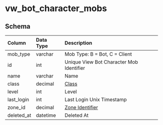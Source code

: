 # vw_bot_character_mobs

## Schema

| Column | Data Type | Description |
| :--- | :--- | :--- |
| mob_type | varchar | Mob Type: B = Bot, C = Client |
| id | int | Unique View Bot Character Mob Identifier |
| name | varchar | Name |
| class | decimal | [Class](../../../../server/player/class-list) |
| level | int | Level |
| last_login | int | Last Login Unix Timestamp |
| zone_id | decimal | [Zone Identifier](../../../../server/zones/zone-list) |
| deleted_at | datetime | Deleted At |

